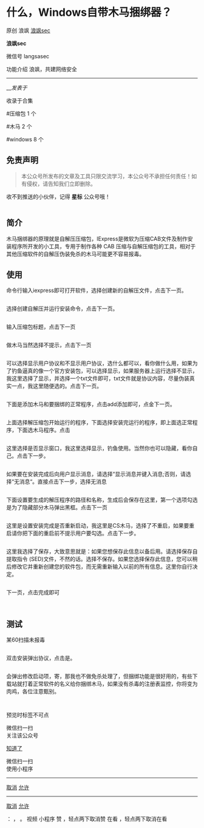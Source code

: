 #  什么，Windows自带木马捆绑器？

原创 浪飒 [ 浪飒sec ](javascript:void\(0\);)

**浪飒sec** ![]()

微信号 langsasec

功能介绍 浪飒，共建网络安全

____

___发表于_

收录于合集

#压缩包 1 个

#木马 2 个

#windows 8 个

## 免责声明

> 本公众号所发布的文章及工具只限交流学习，本公众号不承担任何责任！如有侵权，请告知我们立即删除。

收不到推送的小伙伴，记得 **星标** 公众号哦！

![]()

## 简介

木马捆绑器的原理就是自解压压缩包，IExpress是微软为压缩CAB文件及制作安装程序所开发的小工具，专用于制作各种 CAB
压缩与自解压缩包的工具，相对于其他压缩软件的自解压伪装免杀的木马可能更不容易报毒。

## 使用

命令行输入iexpress即可打开软件，选择创建新的自解压文件，点击下一页。

![]()

选择创建自解压并运行安装命令，点击下一页。

![]()

输入压缩包标题，点击下一页

![]()

做木马当然选择不提示，点击下一页

![]()

可以选择显示用户协议和不显示用户协议，选什么都可以，看你做什么用，如果为了钓鱼逼真的像一个官方安装包，可以选择显示，如果服务器上运行选择不显示，我这里选择了显示，并选择一个txt文件即可，txt文件就是协议内容，尽量伪装真实一点，我这里随便选的。点击下一页。

![]()

下面是添加木马和要捆绑的正常程序，点击add添加即可，点金下一页。

![]()

上面选择解压缩包开始运行的程序，下面选择安装完运行的程序，即上面选正常程序，下面选木马程序。点击

![]()

这里选择是否显示窗口，我这里选择显示，钓鱼使用。当然你也可以隐藏，看你自己。点击下一步。

![]()

如果要在安装完成后向用户显示消息，请选择“显示消息并键入消息;否则，请选择“无消息“。直接点击下一步，选择无消息

![]()

下面设置要生成的解压程序的路径和名称，生成后会保存在这里，第一个选项勾选是为了隐藏部分木马弹出黑框。点击下一页

![]()

这里是设置安装完成是否重新启动，我这里是CS木马，选择了不重启，如果要重启请你把下面的重启前不提示用户要勾选。点击下一步。

![]()

这里我选择了保存，大致意思就是：如果您想保存此信息以备后用。请选择保存自提取指令
(SED)文件，不然的话。选择不保存。如果您选择保存此信息，您可以稍后修改它并重新创建您的软件包，而无需重新输入以前的所有信息。这里你自行决定。

![]()

下一页，点击完成即可

![]()

![]()

  

## 测试

某60扫描未报毒

![]()

双击安装弹出协议，点击是。

![]()

会弹出修改启动项，寄，那我也不做免杀处理了，但捆绑功能是很好用的，有些下载站就打着正常软件的名义给你捆绑木马，如果没有杀毒的注册表监控，你将变为肉鸡，各位注意甄别。

![]()

  
![]()

预览时标签不可点

微信扫一扫  
关注该公众号

[知道了](javascript:;)

微信扫一扫  
使用小程序

****

[取消](javascript:void\(0\);) [允许](javascript:void\(0\);)

****

[取消](javascript:void\(0\);) [允许](javascript:void\(0\);)

： ， 。   视频 小程序 赞 ，轻点两下取消赞 在看 ，轻点两下取消在看

